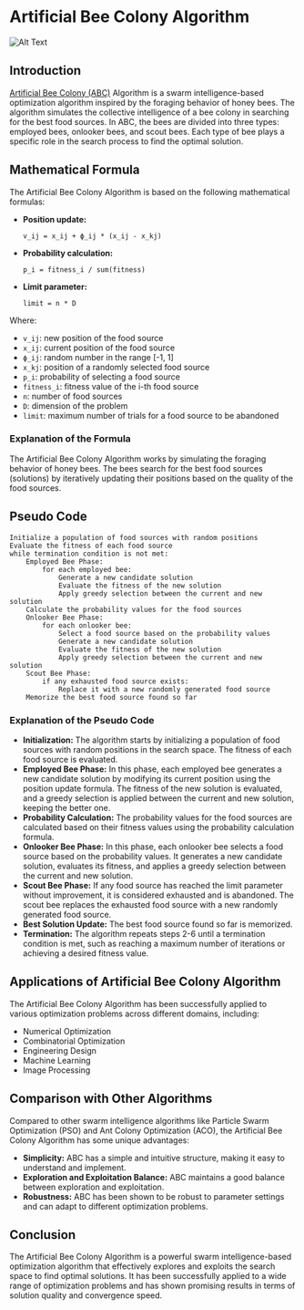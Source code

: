 # Artificial Bee Colony Algorithm
![Alt Text](https://gitlab.com/aminse/swarm-intelligence/-/raw/main/images/bee_colony.png)
## Introduction

[Artificial Bee Colony (ABC)](https://www.researchgate.net/publication/221498082_Artificial_Bee_Colony_ABC_Optimization_Algorithm_for_Solving_Constrained_Optimization_Problems) Algorithm is a swarm intelligence-based optimization algorithm inspired by the foraging behavior of honey bees. The algorithm simulates the collective intelligence of a bee colony in searching for the best food sources. In ABC, the bees are divided into three types: employed bees, onlooker bees, and scout bees. Each type of bee plays a specific role in the search process to find the optimal solution.

## Mathematical Formula

The Artificial Bee Colony Algorithm is based on the following mathematical formulas:

- **Position update:**
  ```
  v_ij = x_ij + ϕ_ij * (x_ij - x_kj)
  ```

- **Probability calculation:**
  ```
  p_i = fitness_i / sum(fitness)
  ```

- **Limit parameter:**
  ```
  limit = n * D
  ```

Where:
- `v_ij`: new position of the food source
- `x_ij`: current position of the food source
- `ϕ_ij`: random number in the range [-1, 1]
- `x_kj`: position of a randomly selected food source
- `p_i`: probability of selecting a food source
- `fitness_i`: fitness value of the i-th food source
- `n`: number of food sources
- `D`: dimension of the problem
- `limit`: maximum number of trials for a food source to be abandoned

### Explanation of the Formula

The Artificial Bee Colony Algorithm works by simulating the foraging behavior of honey bees. The bees search for the best food sources (solutions) by iteratively updating their positions based on the quality of the food sources.

## Pseudo Code

```
Initialize a population of food sources with random positions
Evaluate the fitness of each food source
while termination condition is not met:
    Employed Bee Phase:
        for each employed bee:
            Generate a new candidate solution
            Evaluate the fitness of the new solution
            Apply greedy selection between the current and new solution
    Calculate the probability values for the food sources
    Onlooker Bee Phase:
        for each onlooker bee:
            Select a food source based on the probability values
            Generate a new candidate solution
            Evaluate the fitness of the new solution
            Apply greedy selection between the current and new solution
    Scout Bee Phase:
        if any exhausted food source exists:
            Replace it with a new randomly generated food source
    Memorize the best food source found so far
```

### Explanation of the Pseudo Code

- **Initialization:** The algorithm starts by initializing a population of food sources with random positions in the search space. The fitness of each food source is evaluated.
- **Employed Bee Phase:** In this phase, each employed bee generates a new candidate solution by modifying its current position using the position update formula. The fitness of the new solution is evaluated, and a greedy selection is applied between the current and new solution, keeping the better one.
- **Probability Calculation:** The probability values for the food sources are calculated based on their fitness values using the probability calculation formula.
- **Onlooker Bee Phase:** In this phase, each onlooker bee selects a food source based on the probability values. It generates a new candidate solution, evaluates its fitness, and applies a greedy selection between the current and new solution.
- **Scout Bee Phase:** If any food source has reached the limit parameter without improvement, it is considered exhausted and is abandoned. The scout bee replaces the exhausted food source with a new randomly generated food source.
- **Best Solution Update:** The best food source found so far is memorized.
- **Termination:** The algorithm repeats steps 2-6 until a termination condition is met, such as reaching a maximum number of iterations or achieving a desired fitness value.

## Applications of Artificial Bee Colony Algorithm

The Artificial Bee Colony Algorithm has been successfully applied to various optimization problems across different domains, including:

- Numerical Optimization
- Combinatorial Optimization
- Engineering Design
- Machine Learning
- Image Processing

## Comparison with Other Algorithms

Compared to other swarm intelligence algorithms like Particle Swarm Optimization (PSO) and Ant Colony Optimization (ACO), the Artificial Bee Colony Algorithm has some unique advantages:

- **Simplicity:** ABC has a simple and intuitive structure, making it easy to understand and implement.
- **Exploration and Exploitation Balance:** ABC maintains a good balance between exploration and exploitation.
- **Robustness:** ABC has been shown to be robust to parameter settings and can adapt to different optimization problems.

## Conclusion

The Artificial Bee Colony Algorithm is a powerful swarm intelligence-based optimization algorithm that effectively explores and exploits the search space to find optimal solutions. It has been successfully applied to a wide range of optimization problems and has shown promising results in terms of solution quality and convergence speed.